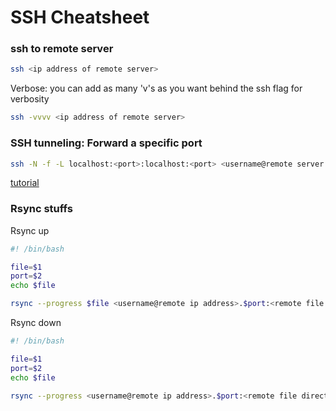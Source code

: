 # SSH Cheatsheet
### ssh to remote server
```bash
ssh <ip address of remote server>
```
Verbose: you can add as many 'v's as you want behind the ssh flag for verbosity
```bash
ssh -vvvv <ip address of remote server>
```

### SSH tunneling: Forward a specific port
```bash
ssh -N -f -L localhost:<port>:localhost:<port> <username@remote server ip>
```
[tutorial](https://www.youtube.com/watch?v=N8f5zv9UUMI)

### Rsync stuffs
Rsync up
```bash
#! /bin/bash

file=$1
port=$2
echo $file

rsync --progress $file <username@remote ip address>.$port:<remote file directory location>/$file
```


Rsync down
```bash
#! /bin/bash

file=$1
port=$2
echo $file

rsync --progress <username@remote ip address>.$port:<remote file directory location>/$file .
```
